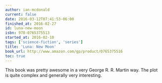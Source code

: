 ```yaml
---
author: ian-mcdonald
current: false
date: 2016-03-12T07:41:53-06:00
finished_at: 2016-02-27
id: luna-new-moon
isbn: 978-0765375513
started_at: 2016-02-10
tags: ['science-fiction', 'series']
title: 'Luna: New Moon'
book_url: http://www.amazon.com/gp/product/0765375516
toc: true
---
```

This book was pretty awesome in a very George R. R. Martin way. The plot is quite complex and generally very interesting.
